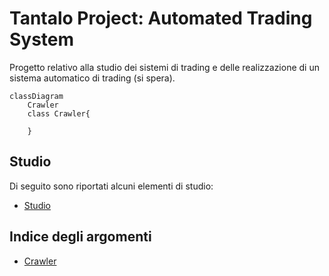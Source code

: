 # Tantalo Project: Automated Trading System

Progetto relativo alla studio dei sistemi di trading e delle realizzazione di un sistema automatico di trading (si spera).

```mermaid
classDiagram
    Crawler 
    class Crawler{
      
    }
```


## Studio
Di seguito sono riportati alcuni elementi di studio:

 - [Studio](./STUDIO.md)

## Indice degli argomenti

* [Crawler](./CRAWLER.md)

